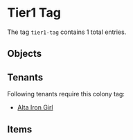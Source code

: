 # Tier1 Tag

The tag `tier1-tag` contains 1 total entries.

## Objects

## Tenants

Following tenants require this colony tag:

- [Alta Iron Girl](https://ceterai.github.io/MyEnternia/Wiki/AltaIronGirl)

## Items
